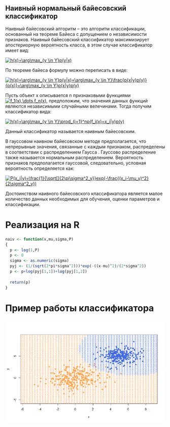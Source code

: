 ## Наивный нормальный байесовский классификатор

Наивный байесовский алгоритм – это алгоритм классификации, основанный на теореме Байеса с допущением о независимости признаков.
Наивный байесовский классификатор максимизирует апостериорную вероятность класса, в этом случае классификатор имеет вид:

<a href="https://www.codecogs.com/eqnedit.php?latex=h(x)=\arg\max_{y&space;\in&space;Y}p(y|x)" target="_blank"><img src="https://latex.codecogs.com/gif.latex?h(x)=\arg\max_{y&space;\in&space;Y}p(y|x)" title="h(x)=\arg\max_{y \in Y}p(y|x)" /></a>

По теореме байеса формулу можно переписать в виде:

<a href="https://www.codecogs.com/eqnedit.php?latex=h(x)=\arg\max_{y&space;\in&space;Y}p(y|x)=\arg\max_{y&space;\in&space;Y}\frac{p(x|y)p(y)}{p(x)}=\arg\max_{y&space;\in&space;Y}p(x|y)p(y)" target="_blank"><img src="https://latex.codecogs.com/gif.latex?h(x)=\arg\max_{y&space;\in&space;Y}p(y|x)=\arg\max_{y&space;\in&space;Y}\frac{p(x|y)p(y)}{p(x)}=\arg\max_{y&space;\in&space;Y}p(x|y)p(y)" title="h(x)=\arg\max_{y \in Y}p(y|x)=\arg\max_{y \in Y}\frac{p(x|y)p(y)}{p(x)}=\arg\max_{y \in Y}p(x|y)p(y)" /></a>

Пусть объект x описывается n признаковыми функциями <a href="https://www.codecogs.com/eqnedit.php?latex=f_1(x),\dots,f_n(x)" target="_blank"><img src="https://latex.codecogs.com/gif.latex?f_1(x),\dots,f_n(x)" title="f_1(x),\dots,f_n(x)" /></a>,
предположим, что значения данных функций являются независимыми случайными велечинами. Тогда получим классификатор вида:

<a href="https://www.codecogs.com/eqnedit.php?latex=h(x)=\arg\max_{y&space;\in&space;Y}\prod_{i=1}^np(f_i(x)=x_i|y)p(y)" target="_blank"><img src="https://latex.codecogs.com/gif.latex?h(x)=\arg\max_{y&space;\in&space;Y}\prod_{i=1}^np(f_i(x)=x_i|y)p(y)" title="h(x)=\arg\max_{y \in Y}\prod_{i=1}^np(f_i(x)=x_i|y)p(y)" /></a>

Данный классификатор называется наивным байесовским.

В гауссовом наивном байесовском методе предполагается, что непрерывные значения, связанные с каждым признаком, распределены в соответствии с распределением Гаусса . Гауссово распределение также называется нормальным распределением.
Вероятность признаков предполагается гауссовой, следовательно, условная вероятность определяется как:

<a href="https://www.codecogs.com/eqnedit.php?latex=P(x_i|y)=\frac{1}{\sqrt[]{2\pi\sigma^2_y}}exp(-\frac{(x_i-\mu_y)^2}{2\sigma^2_y})" target="_blank"><img src="https://latex.codecogs.com/gif.latex?P(x_i|y)=\frac{1}{\sqrt[]{2\pi\sigma^2_y}}exp(-\frac{(x_i-\mu_y)^2}{2\sigma^2_y})" title="P(x_i|y)=\frac{1}{\sqrt[]{2\pi\sigma^2_y}}exp(-\frac{(x_i-\mu_y)^2}{2\sigma^2_y})" /></a>

Достоинством наивного байесовского классификатора является малое количество данных необходимых для обучения, оценки параметров и классификации.

# Реализация на R

```R
naiv <- function(x,mu,sigma,P)
{
  p <- log(1,P)
  p <- 0
  sigma <- as.numeric(sigma)
  pyj <- (1/(sqrt(2*pi*sigma^2)))*exp(-((x-mu)^2)/(2*sigma^2))
  p <- p+log(pyj[1,1])+log(pyj[1,2])
  
  return(p)
}
```

# Пример работы классификатора

![Image alt](https://github.com/KOCTYN/ML0/blob/master/lab6/naiv_map.png)
